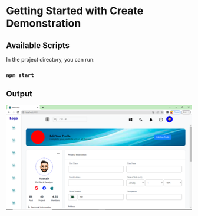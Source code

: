 # Getting Started with Create Demonstration
 
## Available Scripts

In the project directory, you can run:

### `npm start`

## Output

![OUTPUT!](/output.png)
 

